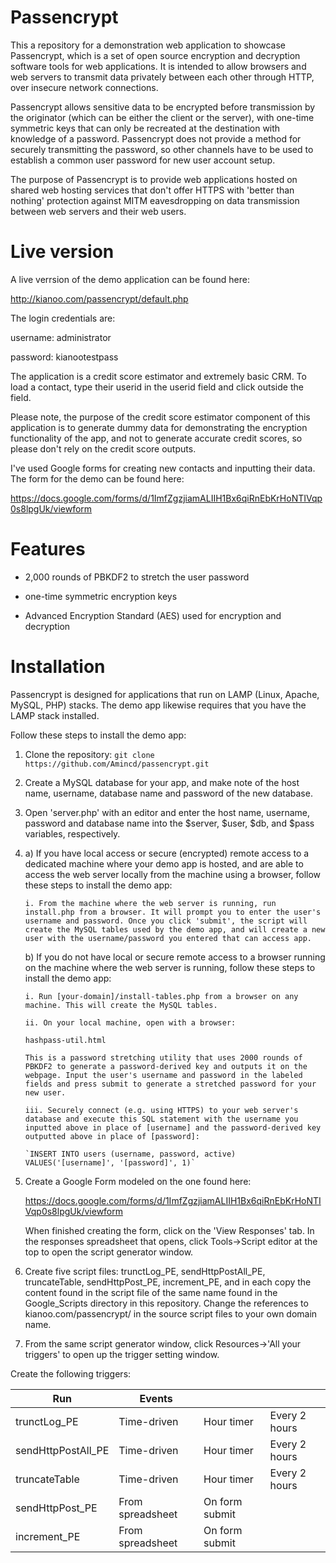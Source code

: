 # Passencrypt

This a repository for a demonstration web application to showcase Passencrypt, which is a set of open source encryption and decryption software tools for web applications. It is intended to allow browsers and web servers to transmit data privately between each other through HTTP, over insecure network connections.

Passencrypt allows sensitive data to be encrypted before transmission by the originator (which can be either the client or the server), with one-time symmetric keys that can only be recreated at the destination with knowledge of a password. Passencrypt does not provide a method for securely transmitting the password, so other channels have to be used to establish a common user password for new user account setup.

The purpose of Passencrypt is to provide web applications hosted on shared web hosting services that don't offer HTTPS with 'better than nothing' protection against MITM eavesdropping on data transmission between web servers and their web users.

# Live version 

A live verrsion of the demo application can be found here:

http://kianoo.com/passencrypt/default.php

The login credentials are:

username: administrator

password: kianootestpass

The application is a credit score estimator and extremely basic CRM. To load a contact, type their userid in the userid field and click outside the field.

Please note, the purpose of the credit score estimator component of this application is to generate dummy data for demonstrating the encryption functionality of the app, and not to generate accurate credit scores, so please don't rely on the credit score outputs.

I've used Google forms for creating new contacts and inputting their data. The form for the demo can be found here:

https://docs.google.com/forms/d/1ImfZgzjiamALIIH1Bx6qiRnEbKrHoNTIVqp0s8lpgUk/viewform

# Features

* 2,000 rounds of PBKDF2 to stretch the user password

* one-time symmetric encryption keys

* Advanced Encryption Standard (AES) used for encryption and decryption

# Installation

Passencrypt is designed for applications that run on LAMP (Linux, Apache, MySQL, PHP) stacks. The demo app likewise requires that you have the LAMP stack installed.

Follow these steps to install the demo app:

1. Clone the repository: `git clone https://github.com/Amincd/passencrypt.git`

2. Create a MySQL database for your app, and make note of the host name, username, database name and password of the new database.

3. Open 'server.php' with an editor and enter the host name, username, password and database name into the $server, $user, $db, and $pass variables, respectively.

4. 	a) If you have local access or secure (encrypted) remote access to a dedicated machine where your demo app is hosted, and are able to access the web server locally from the machine using a browser, follow these steps to install the demo app:

		i. From the machine where the web server is running, run install.php from a browser. It will prompt you to enter the user's username and password. Once you click 'submit', the script will create the MySQL tables used by the demo app, and will create a new user with the username/password you entered that can access app.

	b) If you do not have local or secure remote access to a browser running on the machine where the web server is running, follow these steps to install the demo app:

		i. Run [your-domain]/install-tables.php from a browser on any machine. This will create the MySQL tables. 

		ii. On your local machine, open with a browser:

		hashpass-util.html

		This is a password stretching utility that uses 2000 rounds of PBKDF2 to generate a password-derived key and outputs it on the webpage. Input the user's username and password in the labeled fields and press submit to generate a stretched password for your new user. 

		iii. Securely connect (e.g. using HTTPS) to your web server's database and execute this SQL statement with the username you inputted above in place of [username] and the password-derived key outputted above in place of [password]:

		`INSERT INTO users (username, password, active) VALUES('[username]', '[password]', 1)`

5. Create a Google Form modeled on the one found here: 

	https://docs.google.com/forms/d/1ImfZgzjiamALIIH1Bx6qiRnEbKrHoNTIVqp0s8lpgUk/viewform

	When finished creating the form, click on the 'View Responses' tab. In the responses spreadsheet that opens, click Tools->Script editor at the top to open the script generator window. 

6. Create five script files: trunctLog_PE, sendHttpPostAll_PE, truncateTable, sendHttpPost_PE, increment_PE, and in each copy the content found in the script file of the same name found in the Google_Scripts directory in this repository. Change the references to kianoo.com/passencrypt/ in the source script files to your own domain name.

7. From the same script generator window, click Resources->'All your triggers' to open up the trigger setting window. 

Create the following triggers:

Run                   |	Events                |                |              |
----------------------|-----------------------|----------------|--------------| 
trunctLog_PE	      |	Time-driven	      |	Hour timer     | Every 2 hours|
sendHttpPostAll_PE    |	Time-driven	      |	Hour timer     | Every 2 hours|
truncateTable	      |	Time-driven	      |	Hour timer     | Every 2 hours|
sendHttpPost_PE	      |	From spreadsheet      |	On form submit |              |
increment_PE	      |	From spreadsheet      |	On form submit |              |	



